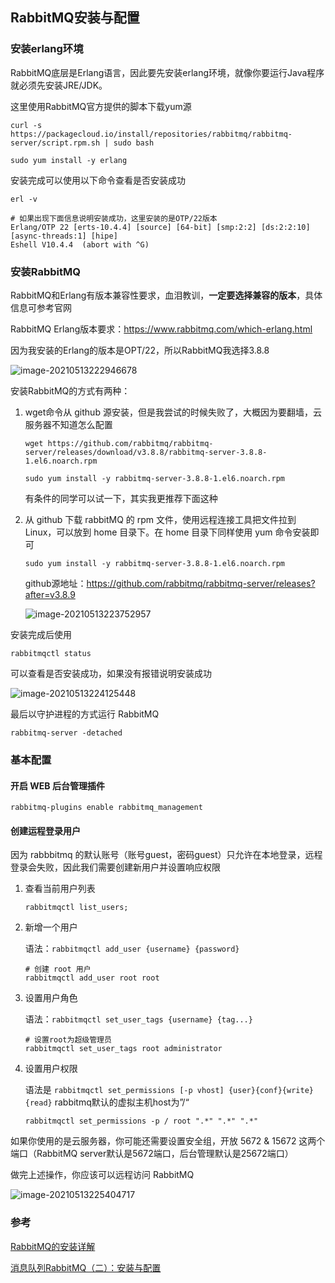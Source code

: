 ## RabbitMQ安装与配置

### 安装erlang环境

RabbitMQ底层是Erlang语言，因此要先安装erlang环境，就像你要运行Java程序就必须先安装JRE/JDK。

这里使用RabbitMQ官方提供的脚本下载yum源

```shell
curl -s https://packagecloud.io/install/repositories/rabbitmq/rabbitmq-server/script.rpm.sh | sudo bash

sudo yum install -y erlang
```

安装完成可以使用以下命令查看是否安装成功

```SHELL
erl -v

# 如果出现下面信息说明安装成功，这里安装的是OTP/22版本
Erlang/OTP 22 [erts-10.4.4] [source] [64-bit] [smp:2:2] [ds:2:2:10] [async-threads:1] [hipe] 
Eshell V10.4.4  (abort with ^G)
```

### 安装RabbitMQ

RabbitMQ和Erlang有版本兼容性要求，血泪教训，**一定要选择兼容的版本**，具体信息可参考官网

RabbitMQ Erlang版本要求：https://www.rabbitmq.com/which-erlang.html

因为我安装的Erlang的版本是OPT/22，所以RabbitMQ我选择3.8.8

![image-20210513222946678](https://i.loli.net/2021/05/13/Q5zyEN2HrvlZ4px.png)

安装RabbitMQ的方式有两种：

1. wget命令从 github 源安装，但是我尝试的时候失败了，大概因为要翻墙，云服务器不知道怎么配置

   ```shell
   wget https://github.com/rabbitmq/rabbitmq-server/releases/download/v3.8.8/rabbitmq-server-3.8.8-1.el6.noarch.rpm
   
   sudo yum install -y rabbitmq-server-3.8.8-1.el6.noarch.rpm
   ```

   有条件的同学可以试一下，其实我更推荐下面这种

2. 从 github 下载 rabbitMQ 的 rpm 文件，使用远程连接工具把文件拉到 Linux，可以放到 home 目录下。在 home 目录下同样使用 yum 命令安装即可

   ```shell
   sudo yum install -y rabbitmq-server-3.8.8-1.el6.noarch.rpm
   ```

   github源地址：https://github.com/rabbitmq/rabbitmq-server/releases?after=v3.8.9

   ![image-20210513223752957](https://i.loli.net/2021/05/13/pOamCd1XY3TeMND.png)

安装完成后使用

```shell
rabbitmqctl status
```

可以查看是否安装成功，如果没有报错说明安装成功

![image-20210513224125448](https://i.loli.net/2021/05/13/oNs8I9wG6gy2uct.png)

最后以守护进程的方式运行 RabbitMQ 

```shell
rabbitmq-server -detached
```

### 基本配置

#### 开启 WEB 后台管理插件

```shell
rabbitmq-plugins enable rabbitmq_management
```

#### 创建运程登录用户

因为 rabbbitmq 的默认账号（账号guest，密码guest）只允许在本地登录，远程登录会失败，因此我们需要创建新用户并设置响应权限

1. 查看当前用户列表

   ```shell
   rabbitmqctl list_users;
   ```

2. 新增一个用户

   语法：`rabbitmqctl add_user {username} {password}`

   ```shell
   # 创建 root 用户
   rabbitmqctl add_user root root
   ```

3. 设置用户角色

   语法：`rabbitmqctl set_user_tags {username} {tag...}`

   ```shell
   # 设置root为超级管理员
   rabbitmqctl set_user_tags root administrator
   ```

4. 设置用户权限

   语法是 `rabbitmqctl set_permissions [-p vhost] {user}{conf}{write}{read}`
   rabbitmq默认的虚拟主机host为”/“

   ```shell
   rabbitmqctl set_permissions -p / root ".*" ".*" ".*"
   ```

如果你使用的是云服务器，你可能还需要设置安全组，开放 5672 & 15672 这两个端口（RabbitMQ server默认是5672端口，后台管理默认是25672端口）

做完上述操作，你应该可以远程访问 RabbitMQ 

![image-20210513225404717](https://i.loli.net/2021/05/13/VBv78NkZpMzj3Xr.png)

### 参考

[RabbitMQ的安装详解](https://pjmike.github.io/2018/08/08/RabbitMQ%E7%9A%84%E5%AE%89%E8%A3%85%E8%AF%A6%E8%A7%A3/)

[消息队列RabbitMQ（二）：安装与配置](https://www.vckai.com/xiao-xi-dui-lie-rabbitmq-yi-an-zhuang-yu-pei-zhi)

